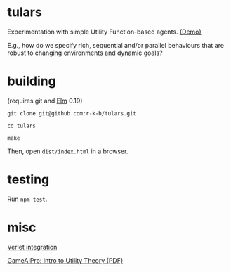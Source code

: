 # tulars

Experimentation with simple Utility Function-based agents. [(Demo)](https://tulars-5f1d1.firebaseapp.com) 

E.g., how do we specify rich, sequential and/or parallel behaviours that 
are robust to changing environments and dynamic goals? 


# building

(requires git and [Elm] 0.19)

`git clone git@github.com:r-k-b/tulars.git`

`cd tulars`

`make`

Then, open `dist/index.html` in a browser.


# testing

Run `npm test`.


# misc

[Verlet integration](https://en.wikipedia.org/wiki/Verlet_integration)

[GameAIPro: Intro to Utility Theory (PDF)](http://www.gameaipro.com/GameAIPro/GameAIPro_Chapter09_An_Introduction_to_Utility_Theory.pdf)

[Elm]: http://elm-lang.org/
